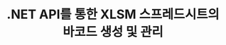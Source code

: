 ---
############################# Static ############################
layout: "auto-gen-gist"
draft: false
path: "ko/assembly/net/barcode/xlsm/"
otherformats: XLS XLT XLSX XLTX XLTM XLSB ODS 

############################# Head ############################
head_title: "C#, ASP.NET을 통해 Excel 스프레드시트에서 바코드를 생성하고 추가하는 방법"
head_description: "GroupDocs.Assembly .NET API는 Excel 스프레드시트(XLS, XLT, XLSX, XLSM, XLTX, XLTM 및 XLSB) 문서 내의 바코드 이미지 생성 및 삽입을 지원합니다."

############################# Header ############################
title: ".NET API를 통한 XLSM 스프레드시트의 바코드 생성 및 관리"
description: "GroupDocs.Assembly .NET API 소프트웨어 개발자는 C#, ASP.NET 앱 내에서 Excel XLSM 스프레드시트 문서에서 바코드 이미지를 동적으로 생성 및 관리할 수 있습니다."

######################### Download Button #######################
button:
    enable: true

############################# About ############################
about:
    enable: true
    title: "스프레드시트에 바코드 생성을 추가하는 방법은 무엇입니까?"
    content: |
       이 페이지에서는 .NET API를 사용하여 Excel 스프레드시트에서 바코드를 생성하는 방법에 대한 정보를 제공합니다. 바코드는 일반적으로 많은 수의 항목을 빠르게 식별하는 데 사용되는 기계 판독 가능 정보를 저장하는 디지털 코드입니다. 시스템에 속도와 정확성을 제공하여 작업 시간을 자동으로 줄여줍니다. GroupDocs.Assembly는 소프트웨어 개발자가 특정 위치의 Microsoft Excel 스프레드시트 내에서 사용자 지정된 텍스트, 모양 및 다양한 인코딩 유형을 사용하여 프로그래밍 방식으로 수많은 1D 및 2D 바코드 이미지를 그릴 수 있도록 하는 강력한 .NET API입니다. 또한 API를 사용하면 바코드 이미지 크기, 전경 및 배경색, 글꼴 크기, 이미지 해상도, 텍스트 자동 수정 등을 쉽게 관리할 수 있습니다.

############################# content ############################
steps:
    enable: true
    block:
    - title_left: ".NET을 통한 XLSM 스프레드시트의 바코드 생성"
      content_left: |
       GroupDocs.Assembly .NET은 XLSM 스프레드시트 내에서 바코드를 추가하고 관리하기 위한 완벽한 지원을 제공합니다. 다음 C# .NET 코드 예제는 Microsoft Excel 스프레드시트 문서 내에 바코드 이미지를 생성하고 삽입하는 방법을 보여줍니다. 

      title_right: "XLSM 에서 바코드 이미지를 사용하는 방법"
      content_right: |
        * [DocumentAssembler](https://apireference.groupdocs.com/assembly/net/groupdocs.assembly/documentassembler)의 인스턴스를 만듭니다.
        * 다음 파라미터로 [AssembleDocument]( https://apireference.groupdocs.com/assembly/net/groupdocs.assembly.documentassembler/assembledocument/methods/1) 메서드를 호출합니다.
          * 템플릿 문서를 읽는 스트림.
          * 결과 문서를 작성하는 스트림.
          * 문서 로드 및 저장을 위한 추가 옵션.
          * 데이터 소스 개체에 대한 정보입니다.

      gisthash: "8576f622912b355ce69966077033dcac"
      gistfile: "generate_barcodes_in_spreadsheets.cs"

    - title_left: "시스템 요구 사항"
      content_left: |
       GroupDocs.Assembly .NET API는 모든 주요 플랫폼 및 운영 체제에서 지원됩니다. 전체 시스템 요구 사항 가이드를 보려면 [시스템 요구 사항](https://docs.groupdocs.com/assembly/net/system-requirements/)을 방문하십시오. 아래 코드를 실행하기 전에 다음 전제 조건이 컴퓨터에 설치되어 있는지 확인하십시오. 체계:
        * 운영 체제: 마이크로소프트 윈도우, 리눅스, 맥OS
        * 개발 환경: Visual Studio, Xamarin, MonoDevelop 등
        * 프레임워크: .NET Framework, .NET Standard, .NET Core, Mono
        * [NuGet](https://www.nuget.org/packages/GroupDocs.Assembly/)에서 최신 버전의 GroupDocs.Assembly .NET API를 가져옵니다.
        
      title_right: "GroupDocs.Assembly를 사용하는 이유"
      content_right: |
       * 사용자가 템플릿에서 사용자 정의 문서를 만들 수 있습니다.
       * 문서 생성 및 자동화를 위해 추가 소프트웨어가 필요하지 않습니다.
       * 데이터 소스를 기반으로 출력 문서를 생성하는 기능
       * 보고서에 문서 내용을 동적으로 삽입
       * 동적으로 이메일 첨부 파일 첨부 및 보고서에 하이퍼링크 삽입
       * 빈 단락 자동 제거
       * 여러 데이터 형식에 대한 완벽한 지원
       * 동적 이메일 첨부 파일 지원

demos:
    enable: true
        

more_formats:
    enable: true


back_to_top:
    enable: true
---